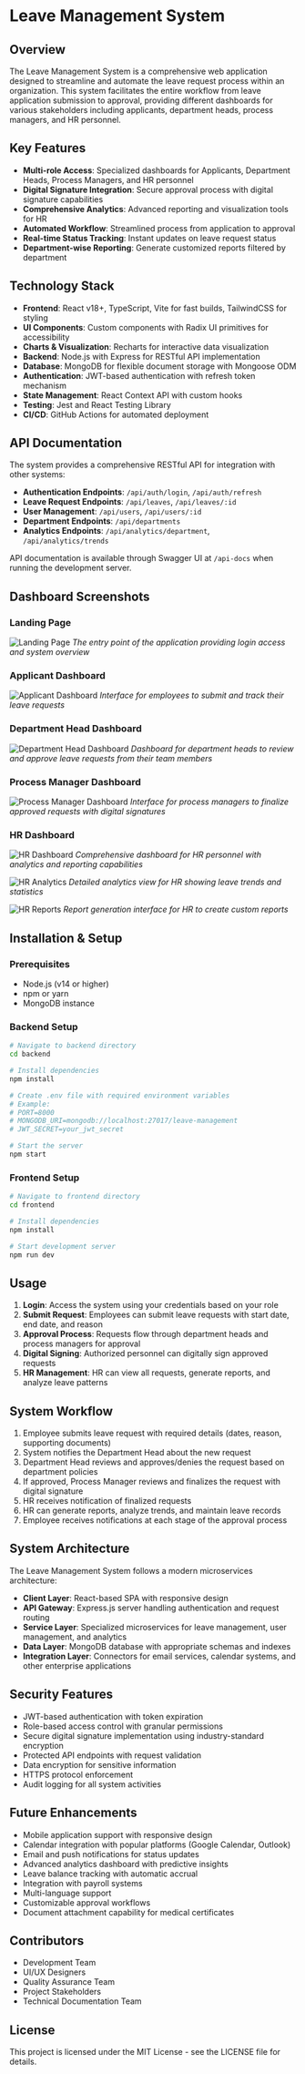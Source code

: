 # Leave Management System

## Overview

The Leave Management System is a comprehensive web application designed to streamline and automate the leave request process within an organization. This system facilitates the entire workflow from leave application submission to approval, providing different dashboards for various stakeholders including applicants, department heads, process managers, and HR personnel.

## Key Features

- **Multi-role Access**: Specialized dashboards for Applicants, Department Heads, Process Managers, and HR personnel
- **Digital Signature Integration**: Secure approval process with digital signature capabilities
- **Comprehensive Analytics**: Advanced reporting and visualization tools for HR
- **Automated Workflow**: Streamlined process from application to approval
- **Real-time Status Tracking**: Instant updates on leave request status
- **Department-wise Reporting**: Generate customized reports filtered by department

## Technology Stack

- **Frontend**: React v18+, TypeScript, Vite for fast builds, TailwindCSS for styling
- **UI Components**: Custom components with Radix UI primitives for accessibility
- **Charts & Visualization**: Recharts for interactive data visualization
- **Backend**: Node.js with Express for RESTful API implementation
- **Database**: MongoDB for flexible document storage with Mongoose ODM
- **Authentication**: JWT-based authentication with refresh token mechanism
- **State Management**: React Context API with custom hooks
- **Testing**: Jest and React Testing Library
- **CI/CD**: GitHub Actions for automated deployment

## API Documentation

The system provides a comprehensive RESTful API for integration with other systems:

- **Authentication Endpoints**: `/api/auth/login`, `/api/auth/refresh`
- **Leave Request Endpoints**: `/api/leaves`, `/api/leaves/:id`
- **User Management**: `/api/users`, `/api/users/:id`
- **Department Endpoints**: `/api/departments`
- **Analytics Endpoints**: `/api/analytics/department`, `/api/analytics/trends`

API documentation is available through Swagger UI at `/api-docs` when running the development server.

## Dashboard Screenshots

### Landing Page
![Landing Page](./frontend/public/LandingPage.png)
*The entry point of the application providing login access and system overview*

### Applicant Dashboard
![Applicant Dashboard](./frontend/public/ApplicantDashboard.png)
*Interface for employees to submit and track their leave requests*

### Department Head Dashboard
![Department Head Dashboard](./frontend/public/DepartmentHeadDashboard.png)
*Dashboard for department heads to review and approve leave requests from their team members*

### Process Manager Dashboard
![Process Manager Dashboard](./frontend/public/ProcessManagerDashboard.png)
*Interface for process managers to finalize approved requests with digital signatures*

### HR Dashboard
![HR Dashboard](./frontend/public/HRDashboard.png)
*Comprehensive dashboard for HR personnel with analytics and reporting capabilities*

![HR Analytics](./frontend/public/HR.png)
*Detailed analytics view for HR showing leave trends and statistics*

![HR Reports](./frontend/public/HR2.png)
*Report generation interface for HR to create custom reports*

## Installation & Setup

### Prerequisites
- Node.js (v14 or higher)
- npm or yarn
- MongoDB instance

### Backend Setup
```bash
# Navigate to backend directory
cd backend

# Install dependencies
npm install

# Create .env file with required environment variables
# Example:
# PORT=8000
# MONGODB_URI=mongodb://localhost:27017/leave-management
# JWT_SECRET=your_jwt_secret

# Start the server
npm start
```

### Frontend Setup
```bash
# Navigate to frontend directory
cd frontend

# Install dependencies
npm install

# Start development server
npm run dev
```

## Usage

1. **Login**: Access the system using your credentials based on your role
2. **Submit Request**: Employees can submit leave requests with start date, end date, and reason
3. **Approval Process**: Requests flow through department heads and process managers for approval
4. **Digital Signing**: Authorized personnel can digitally sign approved requests
5. **HR Management**: HR can view all requests, generate reports, and analyze leave patterns

## System Workflow

1. Employee submits leave request with required details (dates, reason, supporting documents)
2. System notifies the Department Head about the new request
3. Department Head reviews and approves/denies the request based on department policies
4. If approved, Process Manager reviews and finalizes the request with digital signature
5. HR receives notification of finalized requests
6. HR can generate reports, analyze trends, and maintain leave records
7. Employee receives notifications at each stage of the approval process

## System Architecture

The Leave Management System follows a modern microservices architecture:

- **Client Layer**: React-based SPA with responsive design
- **API Gateway**: Express.js server handling authentication and request routing
- **Service Layer**: Specialized microservices for leave management, user management, and analytics
- **Data Layer**: MongoDB database with appropriate schemas and indexes
- **Integration Layer**: Connectors for email services, calendar systems, and other enterprise applications

## Security Features

- JWT-based authentication with token expiration
- Role-based access control with granular permissions
- Secure digital signature implementation using industry-standard encryption
- Protected API endpoints with request validation
- Data encryption for sensitive information
- HTTPS protocol enforcement
- Audit logging for all system activities

## Future Enhancements

- Mobile application support with responsive design
- Calendar integration with popular platforms (Google Calendar, Outlook)
- Email and push notifications for status updates
- Advanced analytics dashboard with predictive insights
- Leave balance tracking with automatic accrual
- Integration with payroll systems
- Multi-language support
- Customizable approval workflows
- Document attachment capability for medical certificates

## Contributors

- Development Team
- UI/UX Designers
- Quality Assurance Team
- Project Stakeholders
- Technical Documentation Team

## License

This project is licensed under the MIT License - see the LICENSE file for details.
